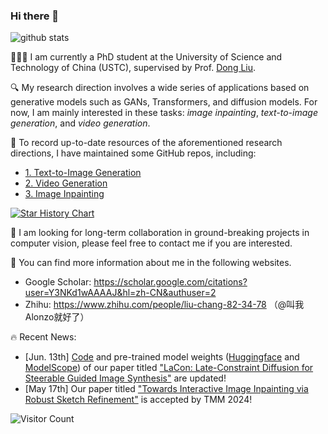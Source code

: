 ### Hi there 👋
![github stats](https://github-readme-stats.vercel.app/api?username=AlonzoLeeeooo&show_icons=true)

🧑🏻‍🎓 I am currently a PhD student at the University of Science and Technology of China (USTC), supervised by Prof. [Dong Liu](https://scholar.google.com/citations?user=lOWByxoAAAAJ&hl=en). 

🔍 My research direction involves a wide series of applications based on generative models such as GANs, Transformers, and diffusion models. For now, I am mainly interested in these tasks: *image inpainting*, *text-to-image generation*, and *video generation*.

📂 To record up-to-date resources of the aforementioned research directions, I have maintained some GitHub repos, including:
- [1. Text-to-Image Generation](https://github.com/AlonzoLeeeooo/awesome-text-to-image-studies)
- [2. Video Generation](https://github.com/AlonzoLeeeooo/awesome-video-generation)
- [3. Image Inpainting](https://github.com/AlonzoLeeeooo/awesome-image-inpainting-studies)

[![Star History Chart](https://api.star-history.com/svg?repos=alonzoleeeooo/awesome-image-inpainting-studies,alonzoleeeooo/awesome-video-generation,alonzoleeeooo/awesome-text-to-image-studies&type=Date&width=400&height=200)](https://star-history.com/#alonzoleeeooo/awesome-image-inpainting-studies&alonzoleeeooo/awesome-video-generation&alonzoleeeooo/awesome-text-to-image-studies&Date)

🤝 I am looking for long-term collaboration in ground-breaking projects in computer vision, please feel free to contact me if you are interested. 

📜 You can find more information about me in the following websites.
- Google Scholar: https://scholar.google.com/citations?user=Y3NKd1wAAAAJ&hl=zh-CN&authuser=2
- Zhihu: https://www.zhihu.com/people/liu-chang-82-34-78 （@叫我Alonzo就好了）

🔥 Recent News:
- [Jun. 13th] [Code](https://github.com/AlonzoLeeeooo/LCDG) and pre-trained model weights ([Huggingface](https://huggingface.co/AlonzoLeeeooo/LaCon) and [ModelScope](https://modelscope.cn/models/AlonzoLeeeoooo/LaCon)) of our paper titled ["LaCon: Late-Constraint Diffusion for Steerable Guided Image Synthesis"](https://arxiv.org/pdf/2305.11520) are updated!
- [May 17th] Our paper titled ["Towards Interactive Image Inpainting via Robust Sketch Refinement"](https://ieeexplore.ieee.org/document/10533842) is accepted by TMM 2024! 


![Visitor Count](https://profile-counter.glitch.me/alonzoleeeooo/count.svg)
